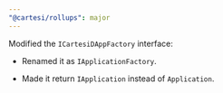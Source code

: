 ```yaml
---
"@cartesi/rollups": major
---
```


Modified the `ICartesiDAppFactory` interface:

-   Renamed it as `IApplicationFactory`.

-   Made it return `IApplication` instead of `Application`.
